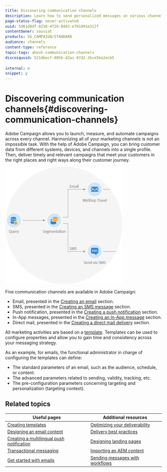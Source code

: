 ```yaml
---
title: Discovering communication channels
description: Learn how to send personalized messages on various channels and to create cross-channel campaigns to better target your recipients.
page-status-flag: never-activated
uuid: 5d61d8df-8256-4f28-8dd3-e791891e312f
contentOwner: sauviat
products: SG_CAMPAIGN/STANDARD
audience: channels
content-type: reference
topic-tags: about-communication-channels
discoiquuid: 5214becf-005b-42ac-97d2-2bce5ba2ecb5

internal: n
snippet: y
---
```


# Discovering communication channels{#discovering-communication-channels}

Adobe Campaign allows you to launch, measure, and automate campaigns across every channel.
Harmonizing all of your marketing channels is not an impossible task. With the help of Adobe Campaign, you can bring customer data from different systems, devices, and channels into a single profile. Then, deliver timely and relevant campaigns that meet your customers in the right places and right ways along their customer journey.

![](assets/do-not-localize/cross-channel.png)

Five communication channels are available in Adobe Campaign:

* Email, presented in the [Creating an email](../../channels/using/about-emails.md) section.
* SMS, presented in the [Creating an SMS message](../../channels/using/about-sms-messages.md) section.
* Push notification, presented in the [Creating a push notification](../../channels/using/about-push-notifications.md) section.
* In-App messages, presented in the [Creating an In-App message](../../channels/using/about-in-app-messaging.md) section.
* Direct mail, presented in the [Creating a direct mail delivery](../../channels/using/about-direct-mail.md) section.

All marketing activities are based on a [template](../../start/using/marketing-activity-templates.md). Templates can be used to configure properties  and allow you to gain time and consistency across your messaging strategy.

As an example, for emails,  the functional administrator in charge of configuring the templates can define:

* The standard parameters of an email, such as the audience, schedule, or content.
* The advanced parameters related to sending, validity, tracking, etc.
* The pre-configuration parameters concerning targeting and personalization (targeting context).

## Related topics

| Useful pages | Additional resources |
|---|---|
| [Creating templates](../../start/using/marketing-activity-templates.md) | [Optimizing your deliverability](../../sending/using/about-deliverability.md) |
| [Designing an email content](../../designing/using/designing-content-in-adobe-campaign.md) | [Delivery best practices](https://helpx.adobe.com/campaign/kb/delivery-best-practices.html) |
| [Creating a multilingual push  notification](../../channels/using/creating-a-multilingual-push-notification.md) |  [Designing landing pages](../../channels/using/getting-started-with-landing-pages.md) |
| [Transactional messaging](../../channels/using/about-transactional-messaging.md) | [Importing an AEM content](../../integrating/using/creating-email-experience-manager.md) |
| [Get started with emails](https://helpx.adobe.com/campaign/kb/acs-get-started-with-emails.html) | [Sending messages with workflows](../../automating/using/about-channel-activities.md) |
